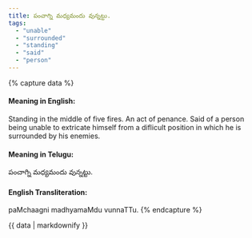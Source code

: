 ```yaml
---
title: పంచాగ్ని మధ్యమందు వున్నట్టు.
tags:
  - "unable"
  - "surrounded"
  - "standing"
  - "said"
  - "person"
---
```


{% capture data %}
#### Meaning in English:
Standing in the middle of five fires.
An act of penance.
Said of a person being unable to extricate himself from a diflicult position in which he is surrounded by his enemies.

#### Meaning in Telugu:
పంచాగ్ని మధ్యమందు వున్నట్టు.

#### English Transliteration:
paMchaagni madhyamaMdu vunnaTTu.
{% endcapture %}

{{ data | markdownify }}

